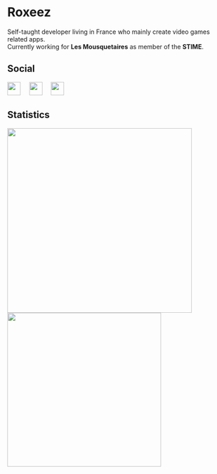 # Roxeez
Self-taught developer living in France who mainly create video games related apps.  
Currently working for **Les Mousquetaires** as member of the **STIME**.

## Social

<img src="https://img.shields.io/badge/-@Roxeez-%23181717?style=flat-square&logo=github" height="30"> &nbsp; &nbsp;
<img src="https://img.shields.io/badge/-@Roxeez-orange?style=flat-square&logo=gitlab" height="30"> &nbsp; &nbsp;
<img src="https://img.shields.io/badge/-Roxeez%233662-%232c2f33?style=flat-square&logo=discord" height="30">

## Statistics
<img width="420" src="https://github-readme-stats.vercel.app/api?username=roxeez&theme=react&show_icons=true&hide_border=true&include_all_commits=true&custom_title=My%20Github%20Stats"/> <img width="350" src="https://github-readme-stats.vercel.app/api/top-langs/?username=roxeez&layout=compact&theme=react&hide_border=true&langs_count=6"/>
